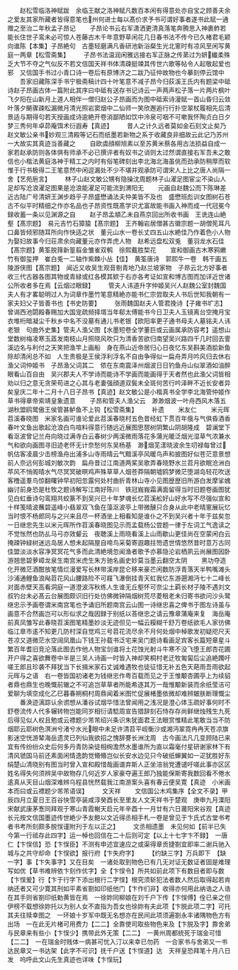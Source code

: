 <!-- { "loadSidebar": true } -->
　　赵松雪临洛神赋跋　余临王献之洛神赋凡数百本闲有得意处亦自宝之顾善夫余之爱友其家所藏者皆得意笔也州何进士每以髙价求予书可谓好事者遂书此赋一通赠之至治二年秋孟子昂记
　　子昂论书云右军潇洒更清真落笔奔腾思入神裹鲊若能长住世子鸾未必可惊人苍藤古木千年意野草闲花几日春书法不传今已久楮君毛颖向谁陈【本集】子昂絶句　古墨轻磨满凡香研池新浴粲生光北窻时有凉风至闲写黄庭一两章【松雪斋集】
　　子昂书法温润闲雅远接右军正脉之传苐过为妍纎柔殊乏大节不夺之气似反不若文信国天祥书体清疎挺竦其传世六歌等帖令人起敬起爱也邪　又信国手书过小青口诗一卷后有原博济之二跋乃征仲故物也今摹刻停云馆中
　　吾家旧藏陈深手书宁极斋稿计四十叶笔意不减子昂今归荻溪王氏内有题梁中砥诗赵子昂画古体一篇附此其序曰中砥有送存书记诗云一声两声松子落一片两片枫叶飞夕阳在山新月上道人相伴一僧归赵公子昂画而为图中砥索诗漫赋一首山昏归云敛叶落夕飇骤疎松漏微月清光照岩窦烟中二仙师一笑欣邂逅行行扑空翠杖履相先后清景适与期得句若天授画成诗逾絶开卷消鄙陋如饮中泠泉可咽不可嗽我怀陶贞白日夕梦三秀何年卓茆庵饵术衍遐寿【真迹】
　　昔人之计久远者莫如金石刻文止矣乃赵文敏公亲书妙观三清殿等记石而纸墨若新物之系于收藏良非细故云此记乃苏州一大故实其真迹当善藏之
　　自欧虞顔柳旭素以至苏黄米蔡各用古法损益自成一家若赵承防则各体俱有师承不必已撰评者有奴书之诮则太过然谓直接右军吾未之敢信也小楷法黄庭洛神于精工之内时有俗笔碑刻出李北海北海虽佻而劲承防稍厚而软惟于行书极得二王笔意然中闲逗漏处不少不堪并观承防可谓宋人上比之唐人尚隔一舍【艺苑巵言】
　　林子山赵文敏公甥有隐操沈周题林子山濯足图宦尘不染山人足却写沧浪濯足图果是沧浪能濯足可能流到渭阳无
　　元画自赵魏公而下陈琳差近古陆广号清妍王渊步趋乎子昂盛懋诵法夫仲美皆不及也　盛懋班彪训女图树石苍古不似平时精细之作亦名品也子昂资性既髙学识尤富故能书画入神而成一代冠冕今録收蓄一条以见渊源之自
　　赵子昂孟頫乙未自燕京回出所收书画　王诜连山絶壑【髙宗题】　易元吉竹石獐猿【髙宗题】　王齐翰岩居僧甚古徽宗题一胡僧筅耳凡口鼻皆倾邪随耳所向作快适之状　董元山水一卷长丈四五山水絶佳乃作着色小人物为娶妇故事今归荘肃余向藏董元亦作弄虎人物　赵希远盘松双兎　董羽龙水石佳【髙宗题】黄筌脱箨新篁翦金雏雀双鹌　徐熙戴胜棃花
　　宣和御画古木寒鸦嫩竹有御玺押　崔白兎一二轴作紫棘小丛【佳】　黄筌唐诗　郭熙牛一卷　韩干画五陵游侠图【髙宗题】　闻近又收吴生观音剔青地乃赵兰坡家物　子昻云北方好事者收三代古器各图其物或青緑或红各模其欵于右亦各考证如宣和博古图而加详近世诸公所收者多在焉【云烟过眼録】
　　管夫人讳道升字仲姬吴兴人赵魏公室封魏国夫人有才畧聪明过人为词章作墨竹笔意精絶亦能书仁宗尝取夫人书后世知我朝有一家夫妇父子皆善书也【书史防要】
　　张雨魏国赵夫人管君挽诗【子雍书圹志】曾谒西池閟殿春赐加大国宠疏频择壻当年郗太傅能书今日卫夫人玉镜离台空掩月宝衣堆桁暗凝尘千秋乡中名不没墓有通儿书老银【欧阳率更子通书母夫人墓铭夫人讳老银　句曲外史集】管夫人渔父图【水墨短卷全学董巨或云画属承防容考】遥想山堂数树梅凌寒玉蕋发南枝山月照晓风吹只为清香苦欲归南望吴兴路四千几时回去霅溪边名与利付之天笑把渔竿上画船　身在燕山近帝居归心日夜忆东吴斟美酒脍新鱼除却清闲总不如　人生贵极是王侯浮利浮名不自由争得似一扁舟弄月吟风归去休右渔父词仲姬书　子昂渔父词其二　侬在东南震泽州烟波日日钓鱼舟山似翠酒如油醉眼看山百自由　吴兴郡夫人不学诗而能诗不学画而能画得于天者然也此渔父词皆相劝以归之意无贪荣苟进之心其与老妻强顔道双鬓未全斑何苦行吟泽畔不近长安者异矣皇庆二年十二月十八日子昂书【真迹】赵文敏公是小楷真书全学李北海管仲姬作草书得章帝索靖皇象遗意
　　子昂和管夫人渔父云　渺渺烟波一叶舟西风木落五湖秋盟鸥鹭傲王侯管甚鲈鱼不上钩【松雪斋集】
　　补遗
　　米友仁
　　米元晖苕溪春晓图　米家名画可谁论爱此苕溪春晓村五色昔经虹下贯百年俄与气俱昏酒香春叶文鱼出歌起沧浪白鸟喧料得意行随远近展图思憇树阴繁山阴胡隆成　碧澜堂下看沤波曾记兰舟向晓过满寺白云春树少两溪微雨落花多蒲光暖泛烟光湿草气浓兼水气和欲向画图寻旧迹老怀无计奈愁何东吴杨基　渺烟芜漾晓波余生叨禄每曾过帆估客凌晨少击榜渔舟出浦多山寺雨晴云气黯溪亭风暖鸟声和披图好似苍茫意景想前人奈远何彭城刘敏次韵　扁舟昔过江南道两桨吴歌弄春晓野水兰苕月欲眠沧洲白苹风不悄阁晴水气尽冥冥破暝鸡声殊草草人烟苍莽隔朝墟鸥梦微茫堕湖岛轻花吹送客橹遥羣鸟惊翻曙钟早初阳忽露何处村曲折青林山寺小见图歴歴旧所游白发摩挲媿幽讨前身恐是杜牧之题诗解写江南好陈川　铁冠峩峩霜满面留得当时旧题卷画图犹见白虹垂诗句鸾翔共蛟篆不到吴兴已十年梦魂长忆苕溪舩好山好水写不尽强似宣和十样笺晴波蘸碧遥峰小翡翠双飞鱼在藻沤波亭上带微醺只合身从此中老晴窻展玩忆当时恨不杨郎同与之兴来且尽一杯酒坐上相看知是谁仆之不到吴兴者十年于兹矣忽一日继忠先生以米元晖所作苕溪春晓图见示而孟载杨公尝题一律于左词工气逸读之不觉怅然也防乩马弓亦效颦云　夜聴溪上雨晓看溪上山雨歇山更佳尚在空蒙闲白云掩疎钟緑树迷远岛居人想未起隔屋自啼鸟采菊寄遐趣拄笏遗世情悠然昔时意万古同佳盟淡淡水容净冥冥花气多而此清絶境忽闻渔者歌予亦慕隐沦岩栖夙云尚展图因卧游翘思碧萝嶂龙泉生南宫米虎生朱方驰名画史妙莫当墨云翻空太阴
　　黑功夺造化开微茫酒酣放笔情烂漫爱写长林带溪岸昆仑移来豪芒闲数防浮青落天半鸭嘴滩头沙浦通鲤鱼浪飐苕花风山腰路险不可屐飞瀑倒挂青天虹我忆东游遡湘沔七十二峰长对面赤壁天高看洞庭一道澄波泻秋练人生谁无丘壑怀可奈尘土羁长材子陵不遇刘文叔钓台未必髙云台展图颇识旧行处彷佛微钟隔烟树荒尽菱租老未归寄书欲问沙头鹭　继忠示予画卷谓米南宫笔也予诵旧所题南宫云山图一诗继忠喜之俾书于图左诗虽与画意不合然画岂可以形似求之哉因録于别纸以荅继忠之请云豫章蒲庵来复　海岳庵前真凤雏写此春晓苕溪图笔精墨妙淡无迹但见一幅云糢糊千舒万卷纸欲毛人家彷佛临江臯市逺不知更几防村深自觉鸡三号苕花流尽余不月何处烟中棹歌发初疑咫尺天苍凉又道微茫水空阔凤凰山下钱王孙载书泛宅来吴门题诗看画足宾客长篇短章星斗繁百年耆旧竞沦落此图去作他人物宝剑谁将土花蚀光射斗牛寒不没飞堕王郎杏花圃开户得之喜欲舞卷中半是三吴人诗画一时皆入神却笑桐村老迂牧匍匐后尘追絶躅吁嗟王郎且珍袭不拜犹当下长揖米家石丈诚难遇牧也徒征惜无补五色天葩雨吾雨欲起元晖与之语　右一卷皆国初诸老为钱继忠作粤百载而见之于王惟颙杏圃亭上为续貂者鼎也鼎生也晚慨前辙之不可追岂草草者所能希逐其万一哉惟颙新装而余纸莹洁可爱聊为填空成化乙巳暮春朔桐村周鼎闻着米图忙促展楮墨依微却难辨皴肤断理慨尘
　　番涣迹漓踪认余谫想从潘谷试烟华惜法曾闻用之浅况是澄心体玉疏好事何时不舒卷流传人代多辗转物岂能同岁相衍请騐周宣告猎辞刻石恃存存尚鲜继烛残生九死后得见似人权且勉或云褾题少芾芾绍兴条识朱犹面君王法眼赏惟精此笔敢当当不防烟耶云耶树色溟洲兮渚兮水光眼中未足许清苕平岘衡沙或湘沔翠霓冉冉天苍凉旗影迷空恍游辇海岳遗灵已列仙我欲招之愧辞謇长洲沈周　古今画法凡几变顾陆已来宜有传纷纷众史后何多丹青防染徒相绚澹然水墨谁所为直以霜毫付星研谢家林下有清风虢国马前还素面闲情逸韵觉翛翛岂似长安水边见只今破纸蝉翼如一疋犹胜好东绢楚山清晓别有图当时曾入宣和殿惜哉画谱弃斯人正坐涪翁党遭谴吁嗟此事亦区区姓名得失何须辨吴中故物存几何近岁人家豪夺遍王郎乃独能保斯寄我数回看不倦水逺真从天目山烟深难辨乌程县恍然载我江南游案头喜有春云便吴寛【真迹　小米画本而曰或云褾题少芾芾语误】
　　文天祥
　　文信国公木鸡集序【全文不录】甲辰四月立夏日王百谷快雪亭装咸淳癸酉长至里友人文天祥书于楚观　庚申九月溧阳宋献武康茅愙同拜观于寒山青霞榭天启元年辛酉十一月廿有六日莆阳宋谷观【真迹长元按文信国墨迹传世絶少予友鲍以文近得丞相手札一卷是曾见于卞氏式古堂书考者书考所刻颇多脱悮谨附刋于左以正之】
　　文丞相遗墨　未见何如【前半已失今第一行祗存此四字】运一棹也回信在二十后则可定【以上十七字卞不録】　一唐仁【卞悮信】恐【卞悮臣】不测有申述宜速应之或渠得章贡捷劄宜即率二谢兵驰入城与之共守却命【卞悮欲】报行府【卞失府字】
　　【约缺三字】万兵即下　【缺一字】事【卞失事字】又在目矣　一诸处取到物色已有几无对证无数证者固是难理写如优【草书难辨依卞刻作优字】全【卞悮令】所共如前此项下有数目者即与数【卞悮爰】行【卞于行字下添出根行二字悮】根究须斩犯法者数人然后取得起若肯纳还者又可少寛其刑如平素省劄如印纸他门【卞作们非】收得亦何用此纳诰之人诰在其手则省劄印纸勅黄皆在焉　一徐妳同柳娘在刘千户下传【卞悮傅】佺已亲之但伊榜不载想徐妳托以为别人女不直指为吾女也徐妳有夫此项【卞脱此项二字】可托其夫往赎幸图之　一环娘十岁军中既无名想亦在民间此项须遍劄永丰诸隅物色方有出场　一在此无片楮可用费力【二二】全靠使司取些物色来及【卞脱及字】靠舍弟与民章来有些小【卞悮少】携带此外无策【二二】　一黄州周都统死于瑞金可惜【二二】　一在瑞金时贱体一病甚可忧入汀以来幸已勿药　一合家书与舍弟又一书达民章又一书达架【此字不可识】抚千户送【卞悮道】达　天祥皇恐拜笔十月八日发　呜呼此文山先生真迹也详味【卞悮玩】

